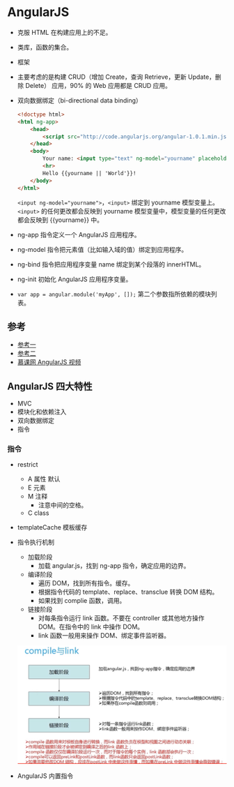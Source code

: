 # AngularJS
- 克服 HTML 在构建应用上的不足。
- 类库，函数的集合。
- 框架
- 主要考虑的是构建 CRUD（增加 Create，查询 Retrieve，更新 Update，删除 Delete） 应用，90% 的 Web 应用都是 CRUD 应用。
- 双向数据绑定（bi-directional data binding）

	``` html
	<!doctype html>
	<html ng-app>
	    <head>
	        <script src="http://code.angularjs.org/angular-1.0.1.min.js"></script>
	    </head>
	    <body>
	        Your name: <input type="text" ng-model="yourname" placeholder="World">
	        <hr>
	        Hello {{yourname || 'World'}}!
	    </body>
	</html>
	```
		
	
	`<input ng-model="yourname">`，`<input>` 绑定到 yourname 模型变量上。`<input>` 的任何更改都会反映到 yourname 模型变量中，模型变量的任何更改都会反映到 {{yourname}} 中。
- ng-app 指令定义一个 AngularJS 应用程序。
- ng-model 指令把元素值（比如输入域的值）绑定到应用程序。
- ng-bind 指令把应用程序变量 name 绑定到某个段落的 innerHTML。
- ng-init 初始化 AngularJS 应用程序变量。
- `var app = angular.module('myApp', []);` 第二个参数指所依赖的模块列表。


## 参考
- [参考一](http://www.apjs.net/#dir31)
- [参考二](http://www.runoob.com/angularjs/angularjs-intro.html)
- [慕课网 AngularJS 视频](http://www.imooc.com/learn/156)

## AngularJS 四大特性
- MVC
- 模块化和依赖注入
- 双向数据绑定
- 指令

### 指令
- restrict
	- A 属性 默认
	- E 元素
	- M 注释
		- <!-- directive:hello --> 注意中间的空格。
	- C class
- templateCache 模板缓存
- 指令执行机制
	- 加载阶段
		- 加载 angular.js，找到 ng-app 指令，确定应用的边界。
	- 编译阶段
		- 遍历 DOM，找到所有指令。缓存。
		- 根据指令代码的 template、replace、transclue 转换 DOM 结构。
		- 如果找到 complie 函数，调用。
	- 链接阶段
		- 对每条指令运行 link 函数。不要在 controller 或其他地方操作 DOM。在指令中的 link 中操作 DOM。
		- link 函数一般用来操作 DOM、绑定事件监听器。
		
	![](https://github.com/GeekStudioHIT/Web-Front-End/blob/master/AngularJS/%E5%B1%8F%E5%B9%95%E5%BF%AB%E7%85%A7%202016-07-20%20%E4%B8%8B%E5%8D%886.20.57.png)
- AngularJS 内置指令